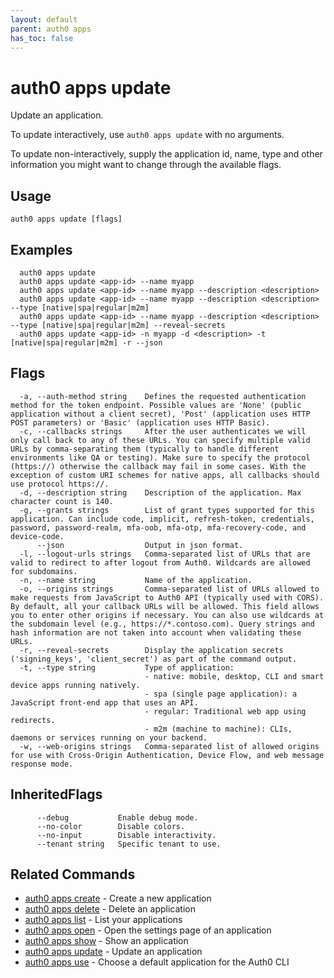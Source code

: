 ```yaml
---
layout: default
parent: auth0 apps
has_toc: false
---
```

# auth0 apps update

Update an application.

To update interactively, use `auth0 apps update` with no arguments.

To update non-interactively, supply the application id, name, type and other information you might want to change through the available flags.

## Usage
```
auth0 apps update [flags]
```

## Examples

```
  auth0 apps update
  auth0 apps update <app-id> --name myapp
  auth0 apps update <app-id> --name myapp --description <description>
  auth0 apps update <app-id> --name myapp --description <description> --type [native|spa|regular|m2m]
  auth0 apps update <app-id> --name myapp --description <description> --type [native|spa|regular|m2m] --reveal-secrets
  auth0 apps update <app-id> -n myapp -d <description> -t [native|spa|regular|m2m] -r --json
```


## Flags

```
  -a, --auth-method string    Defines the requested authentication method for the token endpoint. Possible values are 'None' (public application without a client secret), 'Post' (application uses HTTP POST parameters) or 'Basic' (application uses HTTP Basic).
  -c, --callbacks strings     After the user authenticates we will only call back to any of these URLs. You can specify multiple valid URLs by comma-separating them (typically to handle different environments like QA or testing). Make sure to specify the protocol (https://) otherwise the callback may fail in some cases. With the exception of custom URI schemes for native apps, all callbacks should use protocol https://.
  -d, --description string    Description of the application. Max character count is 140.
  -g, --grants strings        List of grant types supported for this application. Can include code, implicit, refresh-token, credentials, password, password-realm, mfa-oob, mfa-otp, mfa-recovery-code, and device-code.
      --json                  Output in json format.
  -l, --logout-urls strings   Comma-separated list of URLs that are valid to redirect to after logout from Auth0. Wildcards are allowed for subdomains.
  -n, --name string           Name of the application.
  -o, --origins strings       Comma-separated list of URLs allowed to make requests from JavaScript to Auth0 API (typically used with CORS). By default, all your callback URLs will be allowed. This field allows you to enter other origins if necessary. You can also use wildcards at the subdomain level (e.g., https://*.contoso.com). Query strings and hash information are not taken into account when validating these URLs.
  -r, --reveal-secrets        Display the application secrets ('signing_keys', 'client_secret') as part of the command output.
  -t, --type string           Type of application:
                              - native: mobile, desktop, CLI and smart device apps running natively.
                              - spa (single page application): a JavaScript front-end app that uses an API.
                              - regular: Traditional web app using redirects.
                              - m2m (machine to machine): CLIs, daemons or services running on your backend.
  -w, --web-origins strings   Comma-separated list of allowed origins for use with Cross-Origin Authentication, Device Flow, and web message response mode.
```


## InheritedFlags

```
      --debug           Enable debug mode.
      --no-color        Disable colors.
      --no-input        Disable interactivity.
      --tenant string   Specific tenant to use.
```


## Related Commands

- [auth0 apps create](auth0_apps_create.md) - Create a new application
- [auth0 apps delete](auth0_apps_delete.md) - Delete an application
- [auth0 apps list](auth0_apps_list.md) - List your applications
- [auth0 apps open](auth0_apps_open.md) - Open the settings page of an application
- [auth0 apps show](auth0_apps_show.md) - Show an application
- [auth0 apps update](auth0_apps_update.md) - Update an application
- [auth0 apps use](auth0_apps_use.md) - Choose a default application for the Auth0 CLI


